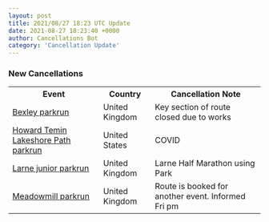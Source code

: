 ```yaml
---
layout: post
title: 2021/08/27 18:23 UTC Update
date: 2021-08-27 18:23:40 +0000
author: Cancellations Bot
category: 'Cancellation Update'
---
```


<h3>New Cancellations</h3>
<div class='hscrollable'>
<table style='width: 100%'>
    <tr>
        <th>Event</th>
        <th>Country</th>
        <th>Cancellation Note</th>
    </tr>
    <tr>
        <td><a href="https://www.parkrun.org.uk/bexley">Bexley parkrun</a></td>
        <td>United Kingdom</td>
        <td>Key section of route closed due to works</td>
    </tr>
    <tr>
        <td><a href="https://www.parkrun.us/howardteminlakeshorepath">Howard Temin Lakeshore Path parkrun</a></td>
        <td>United States</td>
        <td>COVID</td>
    </tr>
    <tr>
        <td><a href="https://www.parkrun.org.uk/larne-juniors">Larne junior parkrun</a></td>
        <td>United Kingdom</td>
        <td>Larne Half Marathon using Park</td>
    </tr>
    <tr>
        <td><a href="https://www.parkrun.org.uk/meadowmill">Meadowmill parkrun</a></td>
        <td>United Kingdom</td>
        <td>Route is booked for another event. Informed Fri pm</td>
    </tr>
</table>
</div>
